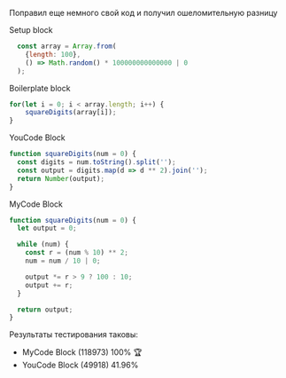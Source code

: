 Поправил еще немного свой код и получил ошеломительную разницу

Setup block
```js
  const array = Array.from(
    {length: 100}, 
    () => Math.random() * 100000000000000 | 0 
  );
```

Boilerplate block
```js
for(let i = 0; i < array.length; i++) {
	squareDigits(array[i]);
}
```

YouCode Block
```js
function squareDigits(num = 0) {
  const digits = num.toString().split('');
  const output = digits.map(d => d ** 2).join('');
  return Number(output);
}
```

MyCode Block
```js
function squareDigits(num = 0) {
  let output = 0;

  while (num) {
    const r = (num % 10) ** 2;
    num = num / 10 | 0;

    output *= r > 9 ? 100 : 10;
    output += r;
  }

  return output;
}
```

Результаты тестирования таковы:
- MyCode Block (118973) 100% 🏆
- YouCode Block (49918) 41.96%